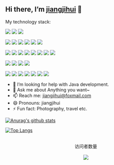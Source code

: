 ## Hi there, I’m [jiangjihui](https://jiangjihui.github.io/blog/) 👋
 
My technology stack:  

[![](https://img.shields.io/badge/Windows-10-2376bc?style=flat-square&logo=windows&logoColor=ffffff)](https://www.microsoft.com/windows/get-windows-10)
[![](https://img.shields.io/badge/IDE-Intellij%20IDEA-blue?style=flat-square&logo=intellij-idea&logoColor=ffffff)](https://www.jetbrains.com/idea/)
[![](https://img.shields.io/badge/DBTool-DBeaver-blue?style=flat-square&logo=dbeaver&logoColor=ffffff)](https://dbeaver.io/)

[![](https://img.shields.io/badge/-Java-f7e018?style=flat-square&logo=java&logoColor=000000)](https://www.java.com/)
[![](https://img.shields.io/badge/-JavaScript-f7e018?style=flat-square&logo=javascript&logoColor=white)](https://www.ecma-international.org/)
[![](https://img.shields.io/badge/-HTML5-E34F26?style=flat-square&logo=html5&logoColor=white)](https://html.spec.whatwg.org/)
[![](https://img.shields.io/badge/-CSS3-1572B6?style=flat-square&logo=css3&logoColor=white)](https://www.w3.org/Style/CSS/)
[![](https://img.shields.io/badge/Shell-f05032?style=flat-square&logo=powershell&logoColor=ffffff)](https://www.shell.com/)
[![](https://img.shields.io/badge/TypeScript-cb3837?style=flat-square&logo=TypeScript&logoColor=ffffff)](https://www.typescriptlang.org/)

[![](https://img.shields.io/badge/-Spring-4fc08d?style=flat-square&logo=spring&logoColor=ffffff)]()
[![](https://img.shields.io/badge/-Spring%20Boot-4fc08d?style=flat-square&logo=spring-boot&logoColor=ffffff)]()
[![](https://img.shields.io/badge/-Spring%20MVC-4fc08d?style=flat-square&logo=spring-mvc&logoColor=ffffff)]()
[![](https://img.shields.io/badge/-MyBatis-4fc08d?style=flat-square&logo=mybatis&logoColor=ffffff)]()
[![](https://img.shields.io/badge/-MyBatis%20Plus-4fc08d?style=flat-square&logo=mybatis-plus&logoColor=ffffff)]()
[![](https://img.shields.io/badge/-Spring%20JPA-4fc08d?style=flat-square&logo=spring-jpa&logoColor=ffffff)]()
[![](https://img.shields.io/badge/-WebSocket-4fc08d?style=flat-square&logo=web-socket&logoColor=ffffff)]()
[![](https://img.shields.io/badge/-Vue-4fc08d?style=flat-square&logo=vue.js&logoColor=ffffff)](https://vuejs.org/)

[![](https://img.shields.io/badge/-MySQL-269539?style=flat-square&logo=mysql&logoColor=ffffff)](https://www.mysql.com/)
[![](https://img.shields.io/badge/-SQL%20Server-269539?style=flat-square&logo=sql-server&logoColor=ffffff)](https://www.microsoft.com/zh-cn/sql-server/)
[![](https://img.shields.io/badge/-MongoDB-269539?style=flat-square&logo=mongodb&logoColor=ffffff)]()
[![](https://img.shields.io/badge/-Redis-269539?style=flat-square&logo=redis&logoColor=ffffff)](https://redis.io/)

[![](https://img.shields.io/badge/-Maven-cb3837?style=flat-square&logo=apache-maven&logoColor=white)](https://mvnrepository.com/)
[![](https://img.shields.io/badge/-NPM-cb3837?style=flat-square&logo=npm&logoColor=white)](https://npmjs.com/)
[![](https://img.shields.io/badge/-Git-f05032?style=flat-square&logo=git&logoColor=white)](https://git-scm.com/)
[![](https://img.shields.io/badge/-Linux-fcc624?style=flat-square&logo=linux&logoColor=white)](https://www.linuxfoundation.org/)
[![](https://img.shields.io/badge/-Nginx-269539?style=flat-square&logo=nginx&logoColor=ffffff)](https://nginx.org/)
[![](https://img.shields.io/badge/-Tomcat-269539?style=flat-square&logo=apache-tomcat&logoColor=ffffff)]()
[![](https://img.shields.io/badge/-Docker-269539?style=flat-square&logo=docker&logoColor=ffffff)]()


- 🤔 I’m looking for help with Java development.
- 💬 Ask me about Anything you want~
- 📫 Reach me: jiangjihui@foxmail.com
- 😄 Pronouns: jiangjihui
- ⚡ Fun fact: Photography, travel etc.


[![Anurag's github stats](https://github-readme-stats.vercel.app/api?username=jiangjihui)](https://github.com/anuraghazra/github-readme-stats)

[![Top Langs](https://github-readme-stats.vercel.app/api/top-langs/?username=jiangjihui&layout=compact)](https://github.com/anuraghazra/github-readme-stats)

<p align="center"> 
  <br>
  访问者数量<br><br>
  <img src="https://counter-bingo.glitch.me/count.svg?user=jiangjihui" />
</p>
